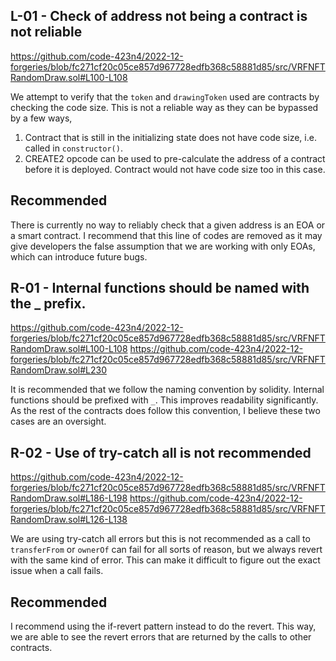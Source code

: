 ## L-01 - Check of address not being a contract is not reliable

https://github.com/code-423n4/2022-12-forgeries/blob/fc271cf20c05ce857d967728edfb368c58881d85/src/VRFNFTRandomDraw.sol#L100-L108

We attempt to verify that the `token` and `drawingToken` used are contracts by checking the code size. This is not a reliable way as they can be bypassed by a few ways,

1. Contract that is still in the initializing state does not have code size, i.e. called in `constructor()`.
2. CREATE2 opcode can be used to pre-calculate the address of a contract before it is deployed. Contract would not have code size too in this case.

## Recommended

There is currently no way to reliably check that a given address is an EOA or a smart contract. I recommend that this line of codes are removed as it may give developers the false assumption that we are working with only EOAs, which can introduce future bugs.

## R-01 - Internal functions should be named with the _ prefix.

https://github.com/code-423n4/2022-12-forgeries/blob/fc271cf20c05ce857d967728edfb368c58881d85/src/VRFNFTRandomDraw.sol#L100-L108
https://github.com/code-423n4/2022-12-forgeries/blob/fc271cf20c05ce857d967728edfb368c58881d85/src/VRFNFTRandomDraw.sol#L230

It is recommended that we follow the naming convention by solidity. Internal functions should be prefixed with `_`. This improves readability significantly. As the rest of the contracts does follow this convention, I believe these two cases are an oversight. 

## R-02 - Use of try-catch all is not recommended

https://github.com/code-423n4/2022-12-forgeries/blob/fc271cf20c05ce857d967728edfb368c58881d85/src/VRFNFTRandomDraw.sol#L186-L198
https://github.com/code-423n4/2022-12-forgeries/blob/fc271cf20c05ce857d967728edfb368c58881d85/src/VRFNFTRandomDraw.sol#L126-L138

We are using try-catch all errors but this is not recommended as a call to `transferFrom` or `ownerOf` can fail for all sorts of reason, but we always revert with the same kind of error. This can make it difficult to figure out the exact issue when a call fails.

## Recommended
I recommend using the if-revert pattern instead to do the revert. This way, we are able to see the revert errors that are returned by the calls to other contracts.